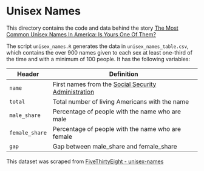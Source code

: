 # Unisex Names

This directory contains the code and data behind the story [The Most Common Unisex Names In America: Is Yours One Of Them?](http://fivethirtyeight.com/features/there-are-922-unisex-names-in-america-is-yours-one-of-them)

The script `unisex_names.R` generates the data in `unisex_names_table.csv`, which contains the over 900 names given to each sex at least one-third of the time and with a minimum of 100 people. It has the following variables:

Header | Definition
---|---------
`name` | First names from the [Social Security Administration](http://www.ssa.gov/oact/babynames/limits.html)
`total` | Total number of living Americans with the name
`male_share` | Percentage of people with the name who are male
`female_share` | Percentage of people with the name who are female
`gap` | Gap between male_share and female_share

This dataset was scraped from [FiveThirtyEight - unisex-names](https://github.com/fivethirtyeight/data/tree/master/unisex-names)